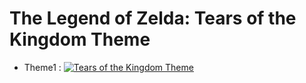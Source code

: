 # The Legend of Zelda: Tears of the Kingdom Theme

- Theme1 :
[![Tears of the Kingdom Theme](https://lh3.googleusercontent.com/JWcZMDtzfBjxBfyZPD_It2ekC53qXmkC7-u26tbwikrRM4RFEoL97s-kIiYTpE2TI5MiCwwf5J2cQ4O9r6l4gdyIalU=s1280-w1280-h800)](https://chromewebstore.google.com/detail/%E3%82%BC%E3%83%AB%E3%83%80%E3%81%AE%E4%BC%9D%E8%AA%AC%EF%BC%9A-%E3%83%86%E3%82%A3%E3%82%A2%E3%83%BC%E3%82%BA-%E3%82%AA%E3%83%96-%E3%82%B6-%E3%82%AD%E3%83%B3%E3%82%B0%E3%83%80%E3%83%A0/fmgeagafipkekdmfibappbbpkafalhaf)
